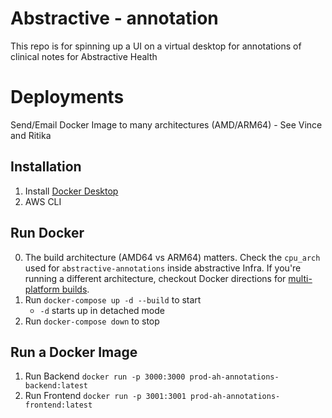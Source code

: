 # Abstractive - annotation
This repo is for spinning up a UI on a virtual desktop for annotations
of clinical notes for Abstractive Health

# Deployments
Send/Email Docker Image to many architectures (AMD/ARM64) - See Vince and Ritika

## Installation
1. Install [Docker Desktop](https://www.docker.com/products/docker-desktop/)
2. AWS CLI

## Run Docker 
0. The build architecture (AMD64 vs ARM64) matters. Check the `cpu_arch` used for `abstractive-annotations` inside abstractive Infra. If you're running a different architecture, checkout Docker directions for [multi-platform builds]( https://docs.docker.com/build/building/multi-platform/).
1. Run `docker-compose up -d --build` to start
    * `-d` starts up in detached mode
2. Run `docker-compose down` to stop

## Run a Docker Image
1. Run Backend `docker run -p 3000:3000 prod-ah-annotations-backend:latest`
1. Run Frontend `docker run -p 3001:3001 prod-ah-annotations-frontend:latest`
